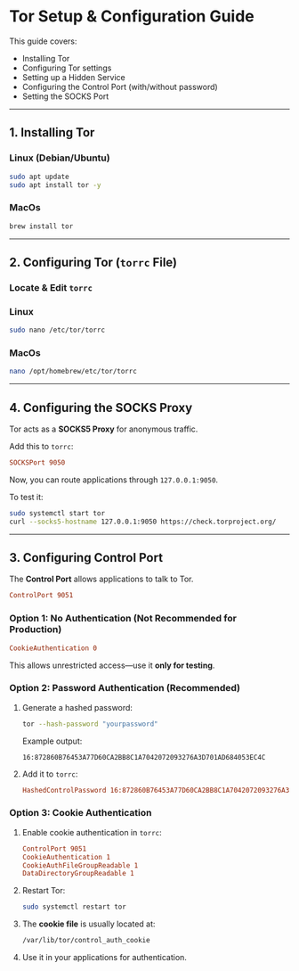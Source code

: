 # **Tor Setup & Configuration Guide**

This guide covers:
- Installing Tor  
- Configuring Tor settings  
- Setting up a Hidden Service  
- Configuring the Control Port (with/without password)  
- Setting the SOCKS Port  

---

## **1. Installing Tor**
### **Linux (Debian/Ubuntu)**
```bash
sudo apt update
sudo apt install tor -y
```

### MacOs
```bash
brew install tor
```

---

## **2. Configuring Tor (`torrc` File)**
### **Locate & Edit `torrc`**
### Linux
```bash
sudo nano /etc/tor/torrc
```
### MacOs
```bash
nano /opt/homebrew/etc/tor/torrc
```

---

## **4. Configuring the SOCKS Proxy**
Tor acts as a **SOCKS5 Proxy** for anonymous traffic.

Add this to `torrc`:
```ini
SOCKSPort 9050
```
Now, you can route applications through `127.0.0.1:9050`.

To test it:
```bash
sudo systemctl start tor
curl --socks5-hostname 127.0.0.1:9050 https://check.torproject.org/
```
---

## **3. Configuring Control Port**
The **Control Port** allows applications to talk to Tor.
```ini
ControlPort 9051
```

### **Option 1: No Authentication (Not Recommended for Production)**
```ini
CookieAuthentication 0
```
This allows unrestricted access—use it **only for testing**.

### **Option 2: Password Authentication (Recommended)**
1. Generate a hashed password:
   ```bash
   tor --hash-password "yourpassword"
   ```
   Example output:
   ```
   16:872860B76453A77D60CA2BB8C1A7042072093276A3D701AD684053EC4C
   ```
2. Add it to `torrc`:
   ```ini
   HashedControlPassword 16:872860B76453A77D60CA2BB8C1A7042072093276A3D701AD684053EC4C
   ```

### **Option 3: Cookie Authentication**
1. Enable cookie authentication in `torrc`:
   ```ini
   ControlPort 9051
   CookieAuthentication 1
   CookieAuthFileGroupReadable 1
   DataDirectoryGroupReadable 1
   ```
2. Restart Tor:
   ```bash
   sudo systemctl restart tor
   ```
3. The **cookie file** is usually located at:
   ```bash
   /var/lib/tor/control_auth_cookie
   ```
4. Use it in your applications for authentication.




